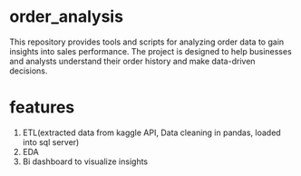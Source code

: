 # order_analysis
This repository provides tools and scripts for analyzing order data to gain insights into sales performance. The project is designed to help businesses and analysts understand their order history and make data-driven decisions.
# features
1. ETL(extracted data from kaggle API, Data cleaning in pandas, loaded into sql server)
2. EDA
3. Bi dashboard to visualize insights
